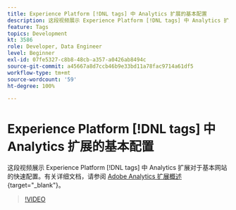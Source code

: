 ```yaml
---
title: Experience Platform [!DNL tags] 中 Analytics 扩展的基本配置
description: 这段视频展示 Experience Platform [!DNL tags] 中 Analytics 扩展对于基本网站的快速配置。
feature: Tags
topics: Development
kt: 3586
role: Developer, Data Engineer
level: Beginner
exl-id: 07fe5327-c8b8-48cb-a357-a0426ab8494c
source-git-commit: a45667a8d7ccb46b9e33bd11a78fac9714a61df5
workflow-type: tm+mt
source-wordcount: '59'
ht-degree: 100%

---
```


# Experience Platform [!DNL tags] 中 Analytics 扩展的基本配置

这段视频展示 Experience Platform [!DNL tags] 中 Analytics 扩展对于基本网站的快速配置。有关详细文档，请参阅 [Adobe Analytics 扩展概述](https://experienceleague.adobe.com/docs/experience-platform/tags/extensions/client/analytics/overview.html){target="_blank"}。

>[!VIDEO](https://video.tv.adobe.com/v/28751/?quality=12&learn=on)
